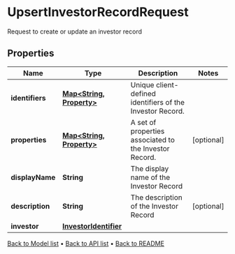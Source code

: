 

# UpsertInvestorRecordRequest

Request to create or update an investor record

## Properties

| Name | Type | Description | Notes |
|------------ | ------------- | ------------- | -------------|
|**identifiers** | [**Map&lt;String, Property&gt;**](Property.md) | Unique client-defined identifiers of the Investor Record. |  |
|**properties** | [**Map&lt;String, Property&gt;**](Property.md) | A set of properties associated to the Investor Record. |  [optional] |
|**displayName** | **String** | The display name of the Investor Record |  |
|**description** | **String** | The description of the Investor Record |  [optional] |
|**investor** | [**InvestorIdentifier**](InvestorIdentifier.md) |  |  |



[Back to Model list](../README.md#documentation-for-models) &#8226; [Back to API list](../README.md#documentation-for-api-endpoints) &#8226; [Back to README](../README.md)


